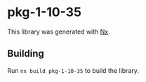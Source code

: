 # pkg-1-10-35

This library was generated with [Nx](https://nx.dev).

## Building

Run `nx build pkg-1-10-35` to build the library.
